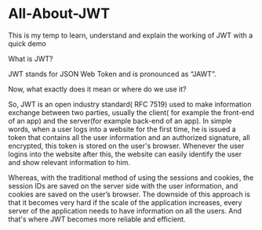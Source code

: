 # All-About-JWT
This is my temp to learn, understand and explain the working of JWT with a quick demo

What is JWT?

JWT stands for JSON Web Token and is pronounced as “JAWT”.

Now, what exactly does it mean or where do we use it?

So, JWT is an open industry standard( RFC 7519) used to make information exchange between two parties, usually the client( for example the front-end of an app) and the server(for example back-end of an app). In simple words, when a user logs into a website for the first time, he is issued a token that contains all the user information and an authorized signature, all encrypted, this token is stored on the user's browser. Whenever the user logins into the website after this, the website can easily identify the user and show relevant information to him.

Whereas, with the traditional method of using the sessions and cookies, the session IDs are saved on the server side with the user information, and cookies are saved on the user’s browser. The downside of this approach is that it becomes very hard if the scale of the application increases, every server of the application needs to have information on all the users. And that's where JWT becomes more reliable and efficient.
